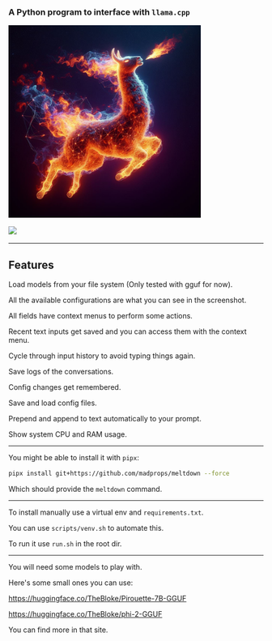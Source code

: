 ### A Python program to interface with `llama.cpp`

<img src="media/image.jpg" width="380">

![](https://i.imgur.com/QOxzDEE.jpg)

---

## Features

Load models from your file system (Only tested with gguf for now).

All the available configurations are what you can see in the screenshot.

All fields have context menus to perform some actions.

Recent text inputs get saved and you can access them with the context menu.

Cycle through input history to avoid typing things again.

Save logs of the conversations.

Config changes get remembered.

Save and load config files.

Prepend and append to text automatically to your prompt.

Show system CPU and RAM usage.

---

You might be able to install it with `pipx`:

```sh
pipx install git+https://github.com/madprops/meltdown --force
```

Which should provide the `meltdown` command.

---

To install manually use a virtual env and `requirements.txt`.

You can use `scripts/venv.sh` to automate this.

To run it use `run.sh` in the root dir.

---

You will need some models to play with.

Here's some small ones you can use:

https://huggingface.co/TheBloke/Pirouette-7B-GGUF

https://huggingface.co/TheBloke/phi-2-GGUF

You can find more in that site.